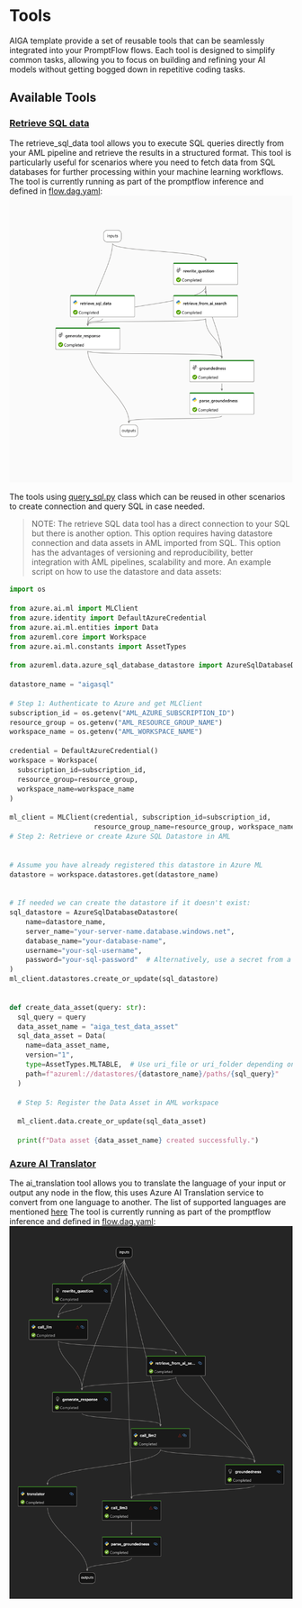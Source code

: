 # Tools

AIGA template provide a set of reusable tools that can be seamlessly integrated into
your PromptFlow flows.
Each tool is designed to simplify common tasks, allowing you to focus on building and
refining your AI models without getting bogged down in repetitive coding tasks.

## Available Tools

### [Retrieve SQL data](https://github.com/commercial-software-engineering/AIGA/blob/main/src/tools/retrieval/retrieve_sql_data.py)

The retrieve_sql_data tool allows you to execute SQL queries directly from your AML
pipeline and retrieve the results in a structured format. This tool is particularly
useful for scenarios where you need to fetch data from SQL databases for further
processing within your machine learning workflows.
The tool is currently running as part of the promptflow inference and defined in
[flow.dag.yaml](https://github.com/commercial-software-engineering/AIGA/blob/main/promptflow/inference/flow.dag.yaml):
![retrieve_sql_data](assets/sql_promptflow.png)

The tools using [query_sql.py](https://github.com/commercial-software-engineering/AIGA/blob/main/src/tools/sql/query_sql.py) class which can be
reused in other scenarios to create connection and query SQL in case needed.

> NOTE: The retrieve SQL data tool has a direct connection to your SQL but there is
> another option.
> This option requires having datastore connection and data assets in AML imported from
> SQL.
> This option has the advantages of versioning and reproducibility, better integration
> with AML pipelines, scalability and more.
> An example script on how to use the datastore and data assets:

```python
import os

from azure.ai.ml import MLClient
from azure.identity import DefaultAzureCredential
from azure.ai.ml.entities import Data
from azureml.core import Workspace
from azure.ai.ml.constants import AssetTypes

from azureml.data.azure_sql_database_datastore import AzureSqlDatabaseDatastore

datastore_name = "aigasql"

# Step 1: Authenticate to Azure and get MLClient
subscription_id = os.getenv("AML_AZURE_SUBSCRIPTION_ID")
resource_group = os.getenv("AML_RESOURCE_GROUP_NAME")
workspace_name = os.getenv("AML_WORKSPACE_NAME")

credential = DefaultAzureCredential()
workspace = Workspace(
  subscription_id=subscription_id,
  resource_group=resource_group,
  workspace_name=workspace_name
)

ml_client = MLClient(credential, subscription_id=subscription_id,
                     resource_group_name=resource_group, workspace_name=workspace_name)
# Step 2: Retrieve or create Azure SQL Datastore in AML


# Assume you have already registered this datastore in Azure ML
datastore = workspace.datastores.get(datastore_name)


# If needed we can create the datastore if it doesn't exist:
sql_datastore = AzureSqlDatabaseDatastore(
    name=datastore_name,
    server_name="your-server-name.database.windows.net",
    database_name="your-database-name",
    username="your-sql-username",
    password="your-sql-password"  # Alternatively, use a secret from a key vault
)
ml_client.datastores.create_or_update(sql_datastore)


def create_data_asset(query: str):
  sql_query = query
  data_asset_name = "aiga_test_data_asset"
  sql_data_asset = Data(
    name=data_asset_name,
    version="1",
    type=AssetTypes.MLTABLE,  # Use uri_file or uri_folder depending on the result
    path=f"azureml://datastores/{datastore_name}/paths/{sql_query}"
  )

  # Step 5: Register the Data Asset in AML workspace

  ml_client.data.create_or_update(sql_data_asset)

  print(f"Data asset {data_asset_name} created successfully.")

```

### [Azure AI Translator](https://github.com/commercial-software-engineering/AIGA/blob/src/tools/AIservices/ai_translation.py)

The ai_translation tool allows you to translate the language of your input or output any node in the flow, this uses Azure AI Translation service
to convert from one language to another.
The list of supported languages are mentioned [here](https://learn.microsoft.com/en-us/azure/ai-services/translator/language-support#translation)
The tool is currently running as part of the promptflow inference and defined in
[flow.dag.yaml](https://github.com/commercial-software-engineering/AIGA/blob/main/promptflow/inference/flow.dag.yaml):
![ai_translator](assets/translator_promptflow.png)
